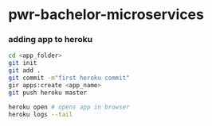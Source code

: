 # pwr-bachelor-microservices

### adding app to heroku
```bash
cd <app_folder>
git init
git add .
git commit -m"first heroku commit"
gir apps:create <app_name>
git push heroku master

heroku open # opens app in browser
heroku logs --tail
```